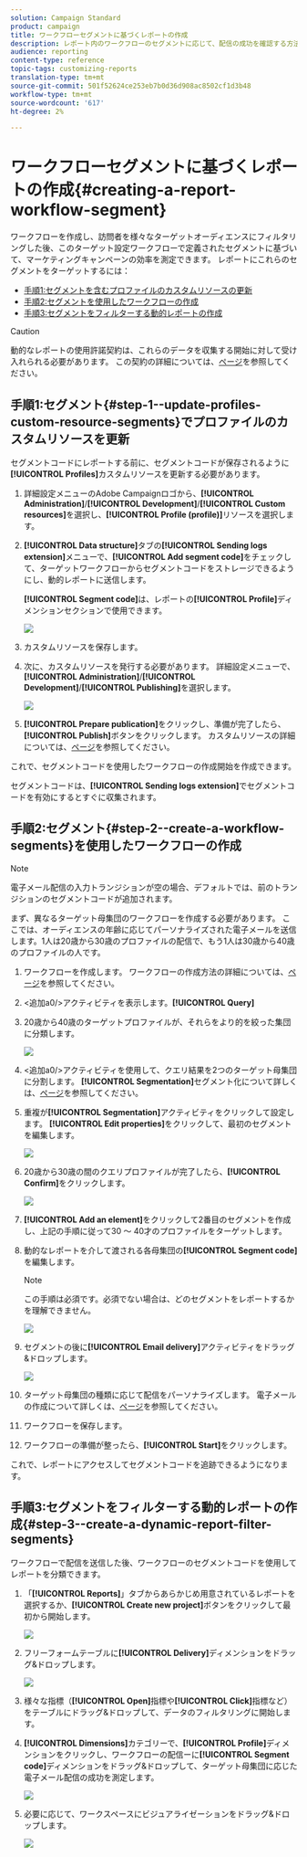 ```yaml
---
solution: Campaign Standard
product: campaign
title: ワークフローセグメントに基づくレポートの作成
description: レポート内のワークフローのセグメントに応じて、配信の成功を確認する方法を説明します。
audience: reporting
content-type: reference
topic-tags: customizing-reports
translation-type: tm+mt
source-git-commit: 501f52624ce253eb7b0d36d908ac8502cf1d3b48
workflow-type: tm+mt
source-wordcount: '617'
ht-degree: 2%

---
```



# ワークフローセグメントに基づくレポートの作成{#creating-a-report-workflow-segment}

ワークフローを作成し、訪問者を様々なターゲットオーディエンスにフィルタリングした後、このターゲット設定ワークフローで定義されたセグメントに基づいて、マーケティングキャンペーンの効率を測定できます。
レポートにこれらのセグメントをターゲットするには：

* [手順1:セグメントを含むプロファイルのカスタムリソースの更新](#step-1--update-profiles-custom-resource-segments)
* [手順2:セグメントを使用したワークフローの作成](#step-2--create-a-workflow-segments)
* [手順3:セグメントをフィルターする動的レポートの作成](#step-3--create-a-dynamic-report-filter-segments)

>[!CAUTION]
>動的なレポートの使用許諾契約は、これらのデータを収集する開始に対して受け入れられる必要があります。
>この契約の詳細については、[ページ](../../reporting/using/about-dynamic-reports.md#dynamic-reporting-usage-agreement)を参照してください。

## 手順1:セグメント{#step-1--update-profiles-custom-resource-segments}でプロファイルのカスタムリソースを更新

セグメントコードにレポートする前に、セグメントコードが保存されるように&#x200B;**[!UICONTROL Profiles]**&#x200B;カスタムリソースを更新する必要があります。

1. 詳細設定メニューのAdobe Campaignロゴから、**[!UICONTROL Administration]**/**[!UICONTROL Development]**/**[!UICONTROL Custom resources]**&#x200B;を選択し、**[!UICONTROL Profile (profile)]**&#x200B;リソースを選択します。
1. **[!UICONTROL Data structure]**&#x200B;タブの&#x200B;**[!UICONTROL Sending logs extension]**&#x200B;メニューで、**[!UICONTROL Add segment code]**&#x200B;をチェックして、ターゲットワークフローからセグメントコードをストレージできるようにし、動的レポートに送信します。

   **[!UICONTROL Segment code]**&#x200B;は、レポートの&#x200B;**[!UICONTROL Profile]**&#x200B;ディメンションセクションで使用できます。

   ![](assets/report_segment_4.png)

1. カスタムリソースを保存します。

1. 次に、カスタムリソースを発行する必要があります。
詳細設定メニューで、**[!UICONTROL Administration]**/**[!UICONTROL Development]**/**[!UICONTROL Publishing]**&#x200B;を選択します。

   ![](assets/custom_profile_7.png)

1. **[!UICONTROL Prepare publication]**&#x200B;をクリックし、準備が完了したら、**[!UICONTROL Publish]**&#x200B;ボタンをクリックします。 カスタムリソースの詳細については、[ページ](../../developing/using/updating-the-database-structure.md)を参照してください。

これで、セグメントコードを使用したワークフローの作成開始を作成できます。

セグメントコードは、**[!UICONTROL Sending logs extension]**&#x200B;でセグメントコードを有効にするとすぐに収集されます。

## 手順2:セグメント{#step-2--create-a-workflow-segments}を使用したワークフローの作成

>[!NOTE]
>電子メール配信の入力トランジションが空の場合、デフォルトでは、前のトランジションのセグメントコードが追加されます。

まず、異なるターゲット母集団のワークフローを作成する必要があります。 ここでは、オーディエンスの年齢に応じてパーソナライズされた電子メールを送信します。1人は20歳から30歳のプロファイルの配信で、もう1人は30歳から40歳のプロファイルの人です。

1. ワークフローを作成します。 ワークフローの作成方法の詳細については、[ページ](../../automating/using/building-a-workflow.md)を参照してください。

1. &lt;追加a0/>アクティビティを表示します。**[!UICONTROL Query]**

1. 20歳から40歳のターゲットプロファイルが、それらをより的を絞った集団に分類します。

   ![](assets/report_segment_1.png)

1. &lt;追加a0/>アクティビティを使用して、クエリ結果を2つのターゲット母集団に分割します。 **[!UICONTROL Segmentation]**&#x200B;セグメント化について詳しくは、[ページ](../../automating/using/segmentation.md)を参照してください。

1. 重複が&#x200B;**[!UICONTROL Segmentation]**&#x200B;アクティビティをクリックして設定します。 **[!UICONTROL Edit properties]**&#x200B;をクリックして、最初のセグメントを編集します。

   ![](assets/report_segment_7.png)

1. 20歳から30歳の間のクエリプロファイルが完了したら、**[!UICONTROL Confirm]**&#x200B;をクリックします。

   ![](assets/report_segment_8.png)

1. **[!UICONTROL Add an element]**&#x200B;をクリックして2番目のセグメントを作成し、上記の手順に従って30 ～ 40才のプロファイルをターゲットします。

1. 動的なレポートを介して渡される各母集団の&#x200B;**[!UICONTROL Segment code]**&#x200B;を編集します。

   >[!NOTE]
   >この手順は必須です。必須でない場合は、どのセグメントをレポートするかを理解できません。

   ![](assets/report_segment_9.png)

1. セグメントの後に&#x200B;**[!UICONTROL Email delivery]**&#x200B;アクティビティをドラッグ&amp;ドロップします。

   ![](assets/report_segment_3.png)

1. ターゲット母集団の種類に応じて配信をパーソナライズします。 電子メールの作成について詳しくは、[ページ](../../designing/using/designing-content-in-adobe-campaign.md)を参照してください。

1. ワークフローを保存します。

1. ワークフローの準備が整ったら、**[!UICONTROL Start]**&#x200B;をクリックします。

これで、レポートにアクセスしてセグメントコードを追跡できるようになります。

## 手順3:セグメントをフィルターする動的レポートの作成{#step-3--create-a-dynamic-report-filter-segments}

ワークフローで配信を送信した後、ワークフローのセグメントコードを使用してレポートを分類できます。

1. 「**[!UICONTROL Reports]**」タブからあらかじめ用意されているレポートを選択するか、**[!UICONTROL Create new project]**&#x200B;ボタンをクリックして最初から開始します。

   ![](assets/custom_profile_18.png)
1. フリーフォームテーブルに&#x200B;**[!UICONTROL Delivery]**&#x200B;ディメンションをドラッグ&amp;ドロップします。

   ![](assets/report_segment_5.png)

1. 様々な指標（**[!UICONTROL Open]**&#x200B;指標や&#x200B;**[!UICONTROL Click]**&#x200B;指標など）をテーブルにドラッグ&amp;ドロップして、データのフィルタリングに開始します。
1. **[!UICONTROL Dimensions]**&#x200B;カテゴリーで、**[!UICONTROL Profile]**&#x200B;ディメンションをクリックし、ワークフローの配信ーに&#x200B;**[!UICONTROL Segment code]**&#x200B;ディメンションをドラッグ&amp;ドロップして、ターゲット母集団に応じた電子メール配信の成功を測定します。

   ![](assets/report_segment_6.png)

1. 必要に応じて、ワークスペースにビジュアライゼーションをドラッグ&amp;ドロップします。

   ![](assets/report_segment_10.png)
